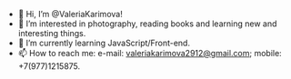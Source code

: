 - 👋 Hi, I’m @ValeriaKarimova!
- 👀 I’m interested in photography, reading books and learning new and interesting things.
- 🌱 I’m currently learning JavaScript/Front-end.
- 📫 How to reach me: e-mail: valeriakarimova2912@gmail.com; mobile: +7(977)1215875.

<!---
ValeriaKarimova/ValeriaKarimova is a ✨ special ✨ repository because its `README.md` (this file) appears on your GitHub profile.
You can click the Preview link to take a look at your changes.
--->
